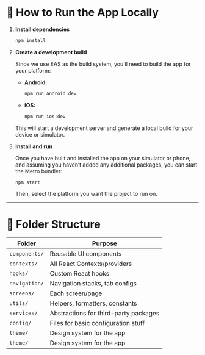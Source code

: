 # 🚀 How to Run the App Locally

1. **Install dependencies**
    ```bash
    npm install
    ```

2. **Create a development build**

    Since we use EAS as the build system, you’ll need to build the app for your platform:

    - **Android:**
        ```bash
        npm run android:dev
        ```
    - **iOS:**
        ```bash
        npm run ios:dev
        ```

    This will start a development server and generate a local build for your device or simulator.

3. **Install and run**

    Once you have built and installed the app on your simulator or phone, and assuming you haven’t added any additional packages, you can start the Metro bundler:

    ```bash
    npm start
    ```

    Then, select the platform you want the project to run on.

---

# 📁 Folder Structure

| Folder         | Purpose                               |
| -------------- | ------------------------------------- |
| `components/`  | Reusable UI components                |
| `contexts/`    | All React Contexts/providers          |
| `hooks/`       | Custom React hooks                    |
| `navigation/`  | Navigation stacks, tab configs        |
| `screens/`     | Each screen/page                      |
| `utils/`       | Helpers, formatters, constants        |
| `services/`    | Abstractions for third-party packages |
| `config/`      | Files for basic configuration stuff   |
| `theme/`       | Design system for the app             |
| `theme/`       | Design system for the app             |

